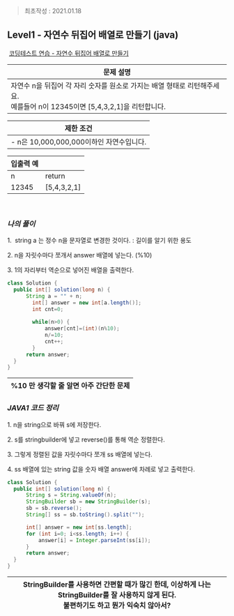 > 최초작성 : 2021.01.18

## ******Level1 - 자연수 뒤집어 배열로 만들기**** (java)**

 [코딩테스트 연습 - 자연수 뒤집어 배열로 만들기](https://programmers.co.kr/learn/courses/30/lessons/12932)

| **문제 설명** |
| --- |
| 자연수 n을 뒤집어 각 자리 숫자를 원소로 가지는 배열 형태로 리턴해주세요.<br>예를들어 n이 12345이면 \[5,4,3,2,1\]을 리턴합니다. |

| **제한 조건** |
| --- |
|   -   n은 10,000,000,000이하인 자연수입니다.   |

| **​입출력 예**    |  |
| --- | --- |
| n | return |
| 12345 | \[5,4,3,2,1\] |

​

### _**나의 풀이**_

1.  string a 는 정수 n을 문자열로 변경한 것이다. : 길이를 알기 위한 용도

2\. n을 자릿수마다 쪼개서 answer 배열에 넣는다. (%10)

3\. 1의 자리부터 역순으로 넣어진 배열을 출력한다.

```java
class Solution {
  public int[] solution(long n) {
      String a = "" + n;
        int[] answer = new int[a.length()];
        int cnt=0;
 
        while(n>0) {
            answer[cnt]=(int)(n%10);
            n/=10;
            cnt++;
        }
      return answer;
  }
}
```

| %10 만 생각할 줄 알면 아주 간단한 문제 |
| --- |

### _**JAVA1 코드 정리**_

1\. n을 string으로 바꿔 s에 저장한다.

2\. s를 stringbuilder에 넣고 reverse()를 통해 역순 정렬한다.

3\. 그렇게 정렬된 값을 자릿수마다 쪼개 ss 배열에 넣는다.

4\. ss 배열에 있는 string 값을 숫자 배열 answer에 차례로 넣고 출력한다.

```java
class Solution {
  public int[] solution(long n) {
      String s = String.valueOf(n);
      StringBuilder sb = new StringBuilder(s);
      sb = sb.reverse();
      String[] ss = sb.toString().split("");

      int[] answer = new int[ss.length];
      for (int i=0; i<ss.length; i++) {
          answer[i] = Integer.parseInt(ss[i]);
      }
      return answer;
  }
}
```

| StringBuilder를 사용하면 간편할 때가 많긴 한데, 이상하게 나는 StringBuilder를 잘 사용하지 않게 된다.<br>불편하기도 하고 뭔가 익숙치 않아서? |
| --- |